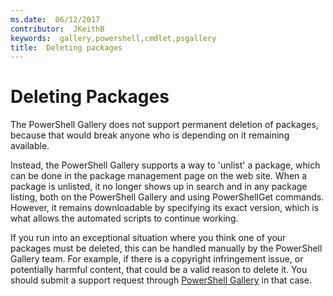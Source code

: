 ```yaml
---
ms.date:  06/12/2017
contributor:  JKeithB
keywords:  gallery,powershell,cmdlet,psgallery
title:  Deleting packages
---
```

# Deleting Packages

The PowerShell Gallery does not support permanent deletion of packages, because that would break anyone who is depending on it remaining available.

Instead, the PowerShell Gallery supports a way to 'unlist' a package, which can be done in the package management page on the web site.
When a package is unlisted, it no longer shows up in search and in any package listing, both on the PowerShell Gallery and using PowerShellGet commands.
However, it remains downloadable by specifying its exact version, which is what allows the automated scripts to continue working.

If you run into an exceptional situation where you think one of your packages must be deleted, this can be handled manually by the PowerShell Gallery team.
For example, if there is a copyright infringement issue, or potentially harmful content, that could be a valid reason to delete it.
You should submit a support request through [PowerShell Gallery](http://www.PowerShellGallery.com) in that case.
